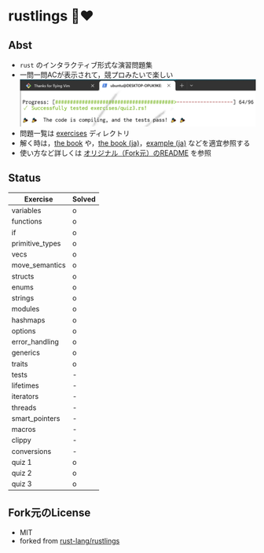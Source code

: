 <div class="oranda-hide">

# rustlings 🦀❤️

</div>

## Abst

- `rust` のインタラクティブ形式な演習問題集
- 一問一問ACが表示されて，競プロみたいで楽しい
![screen shot](./docs/screenshot2023-07-24.png)
- 問題一覧は [exercises](./exercises/) ディレクトリ
- 解く時は，[the book](https://doc.rust-lang.org/book/title-page.html) や，[the book (ja)](https://doc.rust-jp.rs/book-ja/title-page.html)，[example (ja)](https://doc.rust-jp.rs/rust-by-example-ja/index.html) などを適宜参照する
- 使い方など詳しくは [オリジナル（Fork元）のREADME](./docs/README.original.md) を参照

## Status

| Exercise              | Solved |
| --------------------- | ------ |
| variables             | o |
| functions             | o |
| if                    | o |
| primitive_types       | o |
| vecs                  | o |
| move_semantics        | o |
| structs               | o |
| enums                 | o |
| strings               | o |
| modules               | o |
| hashmaps              | o |
| options               | o |
| error_handling        | o |
| generics              | o |
| traits                | o |
| tests                 | - |
| lifetimes             | - |
| iterators             | - |
| threads               | - |
| smart_pointers        | - |
| macros                | - |
| clippy                | - |
| conversions           | - |
| quiz 1                | o |
| quiz 2                | o |
| quiz 3                | o |



## Fork元のLicense

- MIT
- forked from [rust-lang/rustlings](https://github.com/rust-lang/rustlings)
